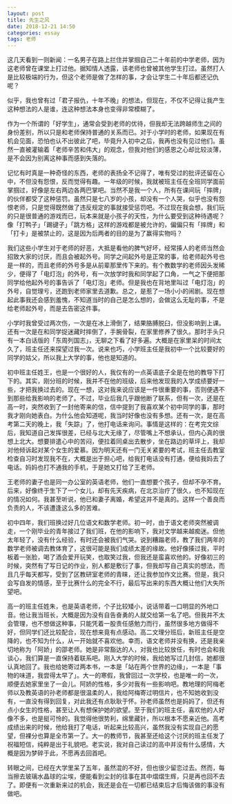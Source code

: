 ```yaml
---
layout: post
title: 先生之风
date: 2018-12-21 14:50
categories: essay
tags: 老师
---
```


这几天看到一则新闻：一名男子在路上拦住并掌掴自己二十年前的中学老师，因为这老师曾在课堂上打过他。据知情人透露，该老师也曾被其他学生打过。虽然打人是比较极端的行为，但这个老师是做了怎样的事，才会让学生二十年后都还记仇呢？

似乎，我也曾有过「君子报仇，十年不晚」的想法，但现在，不仅不记得让我产生这种想法的人是谁，连这种想法本身也变得非常模糊了。

作为一个所谓的「好学生」，通常会受到老师的优待，但我却无法跨越师生之间的身份差别，所以只是和老师保持普通的关系而已。对于小学时的老师，如果现在有机会见面，恐怕也认不出彼此了吧，毕竟升入初中之后，我再也没有见过他们。虽然一直被灌输着「老师辛苦和伟大」的观念，但我对他们的感恩之心却比较淡薄，是不会因为别离这种事而感到失落的。

记忆有时真是一种奇怪的东西，老师的表扬全不记得了，唯有受过的批评还留在心中，不但没有怨恨，反而觉得有趣。一年级的时候，我就被班主任在全班同学面前掌掴过，好像是左右两边各两巴掌吧。当然不是我一个人，所有在课间玩「摔牌」的伙伴都受了这种惩罚。虽然只是七八岁的小孩，却没有一个人哭，似乎也没有怨恨老师，只是觉得既然做了违反规定的事就接受惩罚吧。不过现在我会想，我们玩的只是很普通的游戏而已，玩本来就是小孩子的天性，为什么要受到这种待遇呢？像「打鸭子」「踢键子」「跳方格」这样的游戏都是被允许的，偏偏只有「摔牌」和「打卡」是被禁止的，这是因为后两者的目的是为了赢得实物吗？

我们这些小学生对于老师的好恶，大抵是看他的脾气好坏，经常揍人的老师当然会招致大家的讨厌，而且会被起外号。同学之间起外号是正常的事，给老师起外号也是一样的，而且老师的外号多是从前辈那里传下来的。有个教数学的老师因头发稀少，便得了「电灯泡」的外号，有一次放学时我和同学起了口角，一气之下便把那同学给他起外号的事告诉了「电灯泡」老师。但是我也在背地里叫过「电灯泡」的外号，自觉理亏，还跑到老师家里去道歉。总之，是惹了一场小小的闹剧。现在想起此事我还会感到羞愧，不知道当时的自己是怎么想的，会做这么无耻的事，不是给老师起外号，而是去告密这件事。

小学时我曾受过两次伤，一次是在冰上滑倒了，结果胳膊脱臼，但没影响到上课。还有一次是在和同学捉迷藏时摔倒了，手腕骨裂，在家里修养了很久。那时手头只有一本白话版的「东周列国志」，无聊之下看了好多遍。大概是在家里呆的时间太久了，班主任还来探望过我一次。说来也巧，小学班主任是我初中一个比较要好的同学的姑父，所以我上大学的事，他也是知道的。

初中班主任姓王，也是一个很好的人，我仅有的一点英语底子全是在他的教导下打下的。其实，刚分班的时候，我并不在他的班级，后来他发现我的入学成绩要好一些，才把我换过去的。现在一想，这对我来说应该是一件很重要的事，否则便遇不到那些给我影响的老师了。不过，毕业后我几乎跟他断了联系，但有一次，还是在高一时，突然收到了一封他寄来的信，信中提到了我喜欢某个初中同学的事，那时我才刚向她表白。为什么他会知道呢，我当时好像也没有多想。还有一次，是在高考第二天的晚上，我「失踪」了，他打电话来询问。事情是这样的：在考完文综后，我知道自己发挥很差，已经与北大无缘了，尽管嘴上不想承认，但内心真的很想上北大。想要排遣心中的苦闷，便拉着同桌出去散步，坐在路边的草坪上，我却对他倾诉起对某个女生的爱慕。因为明天还有一门无关紧要的考试，班主任去教室检查自习时发现我不在，大概是出于担心吧，给我打电话没有打通，便给我妈去了电话。妈妈也打不通我的手机，于是她又打给了王老师。

王老师的妻子也是同一办公室的英语老师，他们一直想要个孩子，但却不孕不育。后来，好像终于生下了一个女儿，却有先天疾病，在北京治疗了很久，也不知现在的情况如何。我甚至听说，他已和妻子离婚，希望这并不是真的。这样一个善良而负责的人，不该遭逢这么多的苦难。

初中四年，我们班换过好几位语文和数学老师。初一时，由于语文老师突然被调走，一个刚毕业的青年接过了我们班，在他的影响下，我对文学越来越痴迷。但他太年轻了，没有什么经验，有时还会被我们气哭。说到糟蹋老师，教了我们两年的数学老师被调去教体育了，这很可能是我们成绩太差的缘故。他好像揍过我，平时板着一张脸，喝了酒会爱开玩笑，也取笑过我，但我还是蛮喜欢他的。好像初三的时候，突然有了写日记的作业，别人都是敷衍了事，但我却写自己真实的想法，而且几乎每天都写，受到了区教研室老师的青睐，还让我参加作文比赛。但是，我只会写自发的情感，至于比赛什么的完全不行，最后写出来的东西大概让他们大失所望吧。

高一的班主任姓朱，也是英语老师，个子比较矮小，说话带着一口明显的外地口音。他让我当班长，大概是因为没有自告奋勇的人就交给第一名了吧。但我并不太会管理，也不想做这种事，只能凭着一股责任感勉力而行，虽然很多地方做得不好，但同学们还比较配合，现在想来竟有点感动。高二文理分班后，新班主任是空降的，也不知为什么，从一开始就不喜欢他。幸而，语文老师并没有换，还是我亲切地称为「阿娇」的邵老师。她是非常豁达的人，对我也比较放任，有时也会和我谈心，我们算是一直保持着联系吧。刚入大学的时候，我给她写过几封信，她都很认真地回了。我也给她寄过两本书，一本是「站在两个世界的边缘」，一本是「事物的味道，我尝得太早了」。大一的寒假，我曾回过一次学校，也是唯一的一次，顺便去她家里坐了一会儿。阿娇的性格，多少对我有一些影响吧。教地理的阿梅老师以及教英语的孙老师都是很温柔的人，我给阿梅寄过明信片，也不知她收到没有，一直没有得到回复，对此我还有点耿耿于怀。孙老师虽然也是妈妈了，但还有点小女生的性格，甚至让人有想保护她的欲望。至于我们的班主任，喜欢他的人好像不多，也是挺可怜的。我觉得他很势利，绵里藏针，所以根本不愿亲近他。高考成绩出来的时候，他给我打了电话，听起来比较高兴，虽然我没有实现自己的愿望，但裸分也算是全市第一了。大一的教师节，我甚至还给这个讨厌的班主任发了祝福短信，纯粹是出于礼貌吧。老实说，我对自己读过的高中并没有什么感情，大概是因为梦碎于此，不愿再去回首吧。

转眼之间，已经在大学里呆了五年，虽然混的不好，但也很少留恋过去。然而，每当擦去玻璃水晶球的尘埃，便能看到尘封的往事在其中熠熠生辉，只是再也回不去了。即便有一次重新来过的机会，我还是会在一切都已结束后才后悔该做的事没有做吧。